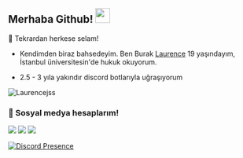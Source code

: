 ## Merhaba Github! <img src="https://raw.githubusercontent.com/iampavangandhi/iampavangandhi/master/gifs/Hi.gif" width="30px">


🎉 Tekrardan herkese selam!

- Kendimden biraz bahsedeyim. Ben Burak [Laurence](https://github.com/Laurencejs) 19 yaşındayım, İstanbul üniversitesin'de hukuk okuyorum.

- 2.5 - 3 yıla yakındır discord botlarıyla uğraşıyorum

<img src="https://komarev.com/ghpvc/?username=Laurencejss&label=Ziyaretçi%20Sayısı&color=552b75" alt="Laurencejss" />

<h3>🌟 Sosyal medya hesaplarım!</h3>
<p align="left">
     <a href="https://instagram.com/laurence1943xd" target"blank_"><img src="https://img.shields.io/badge/INSTAGRAM%20-DC3175.svg?&style=for-the-badge&logo=instagram&logoColor=white"></a>
 <a href="https://open.spotify.com/user/0k6yyu8khng58kmelml3u23hd" target"blank_"><img src="https://img.shields.io/badge/Spotify%20-1ed760.svg?&style=for-the-badge&logo=spotify&logoColor=white"></a>
     <a href="https://discord.gg/fairnes" target"blank_"><img src="https://img.shields.io/badge/DİSCORD%20-DC3175.svg?&style=for-the-badge&logo=discord&logoColor=white"></a>

    
   
[![Discord Presence](https://lanyard.cnrad.dev/api/883743029775695913)](https://discord.com/users/883743029775695913)

</p>
